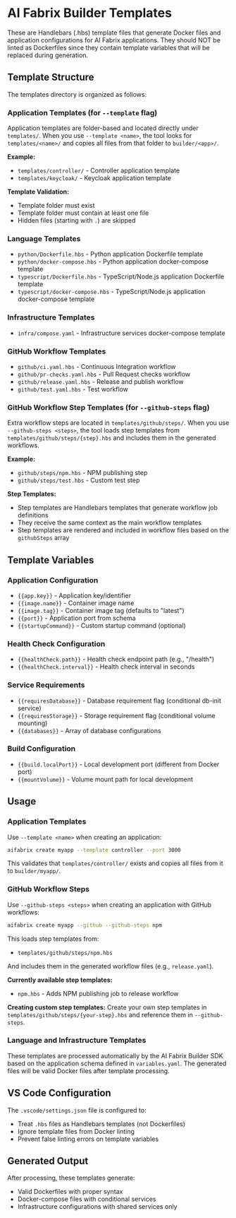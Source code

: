 # AI Fabrix Builder Templates

These are Handlebars (.hbs) template files that generate Docker files and application configurations for AI Fabrix applications. They should NOT be linted as Dockerfiles since they contain template variables that will be replaced during generation.

## Template Structure

The templates directory is organized as follows:

### Application Templates (for `--template` flag)

Application templates are folder-based and located directly under `templates/`. When you use `--template <name>`, the tool looks for `templates/<name>/` and copies all files from that folder to `builder/<app>/`.

**Example:**
- `templates/controller/` - Controller application template
- `templates/keycloak/` - Keycloak application template

**Template Validation:**
- Template folder must exist
- Template folder must contain at least one file
- Hidden files (starting with `.`) are skipped

### Language Templates

- `python/Dockerfile.hbs` - Python application Dockerfile template
- `python/docker-compose.hbs` - Python application docker-compose template
- `typescript/Dockerfile.hbs` - TypeScript/Node.js application Dockerfile template
- `typescript/docker-compose.hbs` - TypeScript/Node.js application docker-compose template

### Infrastructure Templates

- `infra/compose.yaml` - Infrastructure services docker-compose template

### GitHub Workflow Templates

- `github/ci.yaml.hbs` - Continuous Integration workflow
- `github/pr-checks.yaml.hbs` - Pull Request checks workflow
- `github/release.yaml.hbs` - Release and publish workflow
- `github/test.yaml.hbs` - Test workflow

### GitHub Workflow Step Templates (for `--github-steps` flag)

Extra workflow steps are located in `templates/github/steps/`. When you use `--github-steps <steps>`, the tool loads step templates from `templates/github/steps/{step}.hbs` and includes them in the generated workflows.

**Example:**
- `github/steps/npm.hbs` - NPM publishing step
- `github/steps/test.hbs` - Custom test step

**Step Templates:**
- Step templates are Handlebars templates that generate workflow job definitions
- They receive the same context as the main workflow templates
- Step templates are rendered and included in workflow files based on the `githubSteps` array

## Template Variables

### Application Configuration
- `{{app.key}}` - Application key/identifier
- `{{image.name}}` - Container image name
- `{{image.tag}}` - Container image tag (defaults to "latest")
- `{{port}}` - Application port from schema
- `{{startupCommand}}` - Custom startup command (optional)

### Health Check Configuration
- `{{healthCheck.path}}` - Health check endpoint path (e.g., "/health")
- `{{healthCheck.interval}}` - Health check interval in seconds

### Service Requirements
- `{{requiresDatabase}}` - Database requirement flag (conditional db-init service)
- `{{requiresStorage}}` - Storage requirement flag (conditional volume mounting)
- `{{databases}}` - Array of database configurations

### Build Configuration
- `{{build.localPort}}` - Local development port (different from Docker port)
- `{{mountVolume}}` - Volume mount path for local development

## Usage

### Application Templates

Use `--template <name>` when creating an application:

```bash
aifabrix create myapp --template controller --port 3000
```

This validates that `templates/controller/` exists and copies all files from it to `builder/myapp/`.

### GitHub Workflow Steps

Use `--github-steps <steps>` when creating an application with GitHub workflows:

```bash
aifabrix create myapp --github --github-steps npm
```

This loads step templates from:
- `templates/github/steps/npm.hbs`

And includes them in the generated workflow files (e.g., `release.yaml`).

**Currently available step templates:**
- `npm.hbs` - Adds NPM publishing job to release workflow

**Creating custom step templates:**
Create your own step templates in `templates/github/steps/{your-step}.hbs` and reference them in `--github-steps`.

### Language and Infrastructure Templates

These templates are processed automatically by the AI Fabrix Builder SDK based on the application schema defined in `variables.yaml`. The generated files will be valid Docker files after template processing.

## VS Code Configuration

The `.vscode/settings.json` file is configured to:
- Treat `.hbs` files as Handlebars templates (not Dockerfiles)
- Ignore template files from Docker linting
- Prevent false linting errors on template variables

## Generated Output

After processing, these templates generate:
- Valid Dockerfiles with proper syntax
- Docker-compose files with conditional services
- Infrastructure configurations with shared services only
